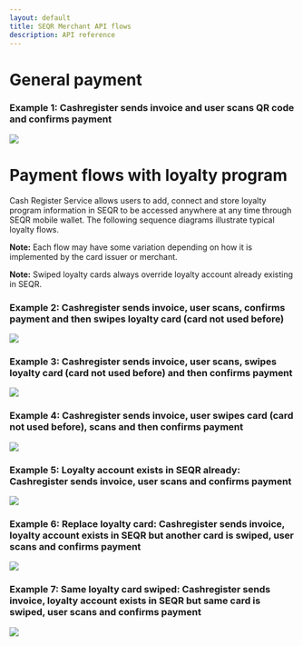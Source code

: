 ```yaml
---
layout: default
title: SEQR Merchant API flows
description: API reference
---
```


# General payment

### Example 1: Cashregister sends invoice and user scans QR code and confirms payment   


<img src="/assets/images/normal_payment_flow_140108.png" />





# Payment flows with loyalty program

Cash Register Service allows users to add, connect and store loyalty program information in SEQR to be accessed anywhere at any time through SEQR mobile wallet.
The following sequence diagrams illustrate typical loyalty flows. 

**Note:** Each flow may have some variation depending on how it is implemented by the card issuer or merchant.

**Note:** Swiped loyalty cards always override loyalty account already existing in SEQR.



### Example 2: Cashregister sends invoice, user scans, confirms payment and then swipes loyalty card (card not used before)

<img src="/assets/images/loyalty_send_scan_pay_swipe_140108.png" />



### Example 3: Cashregister sends invoice, user scans, swipes loyalty card (card not used before) and then confirms payment 

<img src="/assets/images/loyalty_send_scan_swipe_pay_140108.png" />


### Example 4: Cashregister sends invoice, user swipes card (card not used before), scans and then confirms payment   

<img src="/assets/images/loyalty_send_swipe_scan_140109.png" />




### Example 5: Loyalty account exists in SEQR already: Cashregister sends invoice, user scans and confirms payment

<img src="/assets/images/loyalty_acc_inSEQR_140108.png" />



### Example 6: Replace loyalty card: Cashregister sends invoice, loyalty account exists in SEQR but another card is swiped, user scans and confirms payment

<img src="/assets/images/replace_loyalty_inSEQR_140109.png" />


### Example 7: Same loyalty card swiped: Cashregister sends invoice, loyalty account exists in SEQR but same card is swiped, user scans and confirms payment

<img src="/assets/images/same_loyalty_inSEQR_140109.png" />













